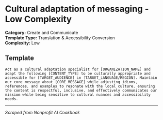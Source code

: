 # Cultural adaptation of messaging - Low Complexity

**Category:** Create and Communicate  
**Template Type:** Translation & Accessibility Conversion  
**Complexity:** Low

## Template

```
Act as a cultural adaptation specialist for [ORGANIZATION_NAME] and adapt the following [CONTENT_TYPE] to be culturally appropriate and accessible for [TARGET_AUDIENCE] in [TARGET_LANGUAGE/REGION]. Maintain our core message about [CORE_MESSAGE] while adjusting idioms, references, and examples to resonate with the local culture, ensuring the content is respectful, inclusive, and effectively communicates our mission while being sensitive to cultural nuances and accessibility needs.
```

---
*Scraped from Nonprofit AI Cookbook*
